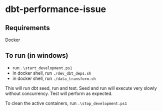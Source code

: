 # dbt-performance-issue

## Requirements

Docker

## To run (in windows)

* run `.\start_development.ps1`
* in docker shell, run `./dev_dbt_deps.sh`
* in docker shell, run `./data_transform.sh`

This will run dbt seed, run and test. Seed and run will execute very slowly without concurrency. Test will perform as expected.

To clean the active containers, run `.\stop_development.ps1`
